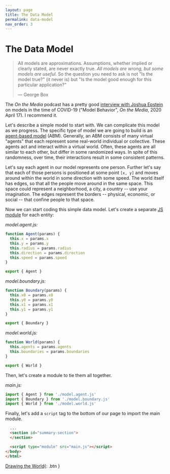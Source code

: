 ```yaml
---
layout: page
title: The Data Model
permalink: data-model
nav_order: 3
---
```


# The Data Model

> All models are approximations. Assumptions, whether implied or clearly stated, are never exactly true. _All models are wrong, but some models are useful_. So the question you need to ask is not "Is the model true?" (it never is) but "Is the model good enough for this particular application?"
>
> &mdash; George Box

The _On the Media_ podcast has a pretty good [interview with Joshua Epstein](https://pca.st/episode/9ba60afd-a125-42b5-a69d-3a6d973e2c78?t=1918) on models in the time of COVID-19 ("Model Behavior", _On the Media_, 2020 April 17). I recommend it.

Let's describe a simple model to start with. We can complicate this model as we progress. The specific type of model we are going to build is an [agent-based model](https://en.wikipedia.org/wiki/Agent-based_model) (ABM). Generally, an ABM consists of many virtual "agents" that each represent some real-world individual or collective. These agents act and interact within a virtual world. Often, these agents are all similar to each other, but differ in some randomized ways. In spite of this randomness, over time, their interactions result in some consistent patterns.

Let's say each agent in our model represents one person. Further let's say that each of those persons is positioned at some point `[x, y]` and moves around within the world in some direction with some speed. The world itself has edges, so that all the people move around in the same space. This space could represent a neighborhood, a city, a country -- use your imagination. The edges represent the borders -- physical, economic, or social -- that confine people to that space.

Now we can start coding this simple data model. Let's create a separate [JS module](https://developer.mozilla.org/en-US/docs/Web/JavaScript/Guide/Modules) for each entity:

_model.agent.js:_
```js
function Agent(params) {
  this.x = params.x
  this.y = params.y
  this.radius = params.radius
  this.direction = params.direction
  this.speed = params.speed
}

export { Agent }
```

_model.boundary.js:_
```js
function Boundary(params) {
  this.x0 = params.x0
  this.y0 = params.y0
  this.x1 = params.x1
  this.y1 = params.y1
}

export { Boundary }
```

_model.world.js:_
```js
function World(params) {
  this.agents = params.agents
  this.boundaries = params.boundaries
}

export { World }
```

Then, let's create a module to tie them all together.

_main.js:_
```js
import { Agent } from './model.agent.js'
import { Boundary } from './model.boundary.js'
import { World } from './model.world.js'
```

Finally, let's add a `script` tag to the bottom of our page to import the main module.

```html
  ...
  <section id="summary-section">
  </section>

  <script type="module" src="main.js"></script>
</body>
</html>
```

[Drawing the World](drawing-the-world){: .btn }

